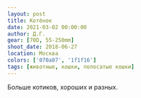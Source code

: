 ```yaml
---
layout: post
title: Котёнок
date: 2021-03-02 00:00:00
author: Д.Г.
gear: [70D, 55-250mm]
shoot_date: 2018-06-27
location: Москва
colors: ['070a07', '1f1f16']
tags: [животные, кошки, полосатые кошки]
---
```

Больше котиков, хороших и разных.
